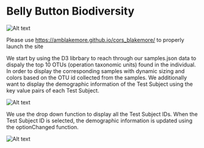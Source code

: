 # Belly Button Biodiversity

![Alt text](/cors_blakemore/background.png?raw=true)

Please use https://amblakemore.github.io/cors_blakemore/  to properly launch the site

We start by using the D3 librbary to reach through our samples.json data to dispaly the top 10 OTUs (operation taxonomic units) found in the individual. In order to display the corresponding samples with dynamic sizing and colors based on the OTU id collected from the samples. We additionally want to display the demographic information of the Test Subject using the key value pairs of each Test Subject.

![Alt text](/cors_blakemore/cultures.png?raw=true)

We use the drop down function to display all the Test Subject IDs. When the Test Subject ID is selected, the demographic information is updated using the optionChanged function.

![Alt text](/cors_blakemore/change.png?raw=true)
